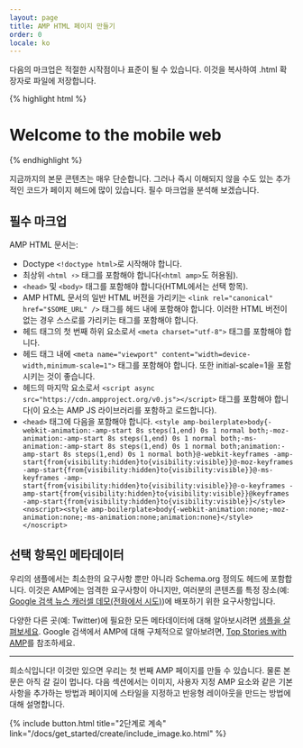 ```yaml
---
layout: page
title: AMP HTML 페이지 만들기
order: 0
locale: ko
---
```


다음의 마크업은 적절한 시작점이나 표준이 될 수 있습니다.
이것을 복사하여 .html 확장자로 파일에 저장합니다.

{% highlight html %}
<!doctype html>
<html amp lang="en">
  <head>
    <meta charset="utf-8">
    <title>Hello, AMPs</title>
    <link rel="canonical" href="http://example.ampproject.org/article-metadata.html" />
    <meta name="viewport" content="width=device-width,minimum-scale=1,initial-scale=1">
    <script type="application/ld+json">
      {
        "@context": "http://schema.org",
        "@type": "NewsArticle",
        "headline": "Open-source framework for publishing content",
        "datePublished": "2015-10-07T12:02:41Z",
        "image": [
          "logo.jpg"
        ]
      }
    </script>
    <style amp-boilerplate>body{-webkit-animation:-amp-start 8s steps(1,end) 0s 1 normal both;-moz-animation:-amp-start 8s steps(1,end) 0s 1 normal both;-ms-animation:-amp-start 8s steps(1,end) 0s 1 normal both;animation:-amp-start 8s steps(1,end) 0s 1 normal both}@-webkit-keyframes -amp-start{from{visibility:hidden}to{visibility:visible}}@-moz-keyframes -amp-start{from{visibility:hidden}to{visibility:visible}}@-ms-keyframes -amp-start{from{visibility:hidden}to{visibility:visible}}@-o-keyframes -amp-start{from{visibility:hidden}to{visibility:visible}}@keyframes -amp-start{from{visibility:hidden}to{visibility:visible}}</style><noscript><style amp-boilerplate>body{-webkit-animation:none;-moz-animation:none;-ms-animation:none;animation:none}</style></noscript>
    <script async src="https://cdn.ampproject.org/v0.js"></script>
  </head>
  <body>
    <h1>Welcome to the mobile web</h1>
  </body>
</html>
{% endhighlight %}

지금까지의 본문 콘텐츠는 매우 단순합니다. 그러나 즉시 이해되지 않을 수도 있는 추가적인 코드가 페이지 헤드에 많이 있습니다. 필수 마크업을 분석해 보겠습니다.

## 필수 마크업

AMP HTML 문서는:

  - Doctype `<!doctype html>`로 시작해야 합니다.
  - 최상위 `<html ⚡>` 태그를 포함해야 합니다(`<html amp>`도 허용됨).
  - `<head>` 및 `<body>` 태그를 포함해야 합니다(HTML에서는 선택 항목).
  - AMP HTML 문서의 일반 HTML 버전을 가리키는 `<link rel="canonical" href="$SOME_URL" />` 태그를 헤드 내에 포함해야 합니다. 이러한 HTML 버전이 없는 경우 스스로를 가리키는 태그를 포함해야 합니다.
  - 헤드 태그의 첫 번째 하위 요소로서 `<meta charset="utf-8">` 태그를 포함해야 합니다.
  - 헤드 태그 내에 `<meta name="viewport" content="width=device-width,minimum-scale=1">` 태그를 포함해야 합니다. 또한 initial-scale=1을 포함시키는 것이 좋습니다.
  - 헤드의 마지막 요소로서 `<script async src="https://cdn.ampproject.org/v0.js"></script>` 태그를 포함해야 합니다(이 요소는 AMP JS 라이브러리를 포함하고 로드합니다).
  - `<head>` 태그에 다음을 포함해야 합니다.
    `<style amp-boilerplate>body{-webkit-animation:-amp-start 8s steps(1,end) 0s 1 normal both;-moz-animation:-amp-start 8s steps(1,end) 0s 1 normal both;-ms-animation:-amp-start 8s steps(1,end) 0s 1 normal both;animation:-amp-start 8s steps(1,end) 0s 1 normal both}@-webkit-keyframes -amp-start{from{visibility:hidden}to{visibility:visible}}@-moz-keyframes -amp-start{from{visibility:hidden}to{visibility:visible}}@-ms-keyframes -amp-start{from{visibility:hidden}to{visibility:visible}}@-o-keyframes -amp-start{from{visibility:hidden}to{visibility:visible}}@keyframes -amp-start{from{visibility:hidden}to{visibility:visible}}</style><noscript><style amp-boilerplate>body{-webkit-animation:none;-moz-animation:none;-ms-animation:none;animation:none}</style></noscript>`

## 선택 항목인 메타데이터

우리의 샘플에서는 최소한의 요구사항 뿐만 아니라 Schema.org 정의도 헤드에 포함합니다. 이것은 AMP에는 엄격한 요구사항이 아니지만, 여러분의 콘텐츠를 특정 장소(예: [Google 검색 뉴스 캐러셀 데모(전화에서 시도)](https://g.co/ampdemo))에 배포하기 위한 요구사항입니다.

다양한 다른 곳(예: Twitter)에 필요한 모든 메타데이터에 대해 알아보시려면 [샘플을 살펴보세요](https://github.com/ampproject/amphtml/tree/master/examples/metadata-examples). Google 검색에서 AMP에 대해 구체적으로 알아보려면, [Top Stories with AMP](https://developers.google.com/structured-data/carousels/top-stories)를 참조하세요.

<hr>

희소식입니다! 이것만 있으면 우리는 첫 번째 AMP 페이지를 만들 수 있습니다. 물론 본문은 아직 갈 길이 멉니다. 다음 섹션에서는 이미지, 사용자 지정 AMP 요소와 같은 기본사항을 추가하는 방법과 페이지에 스타일을 지정하고 반응형 레이아웃을 만드는 방법에 대해 설명합니다.

{% include button.html title="2단계로 계속" link="/docs/get_started/create/include_image.ko.html" %}
